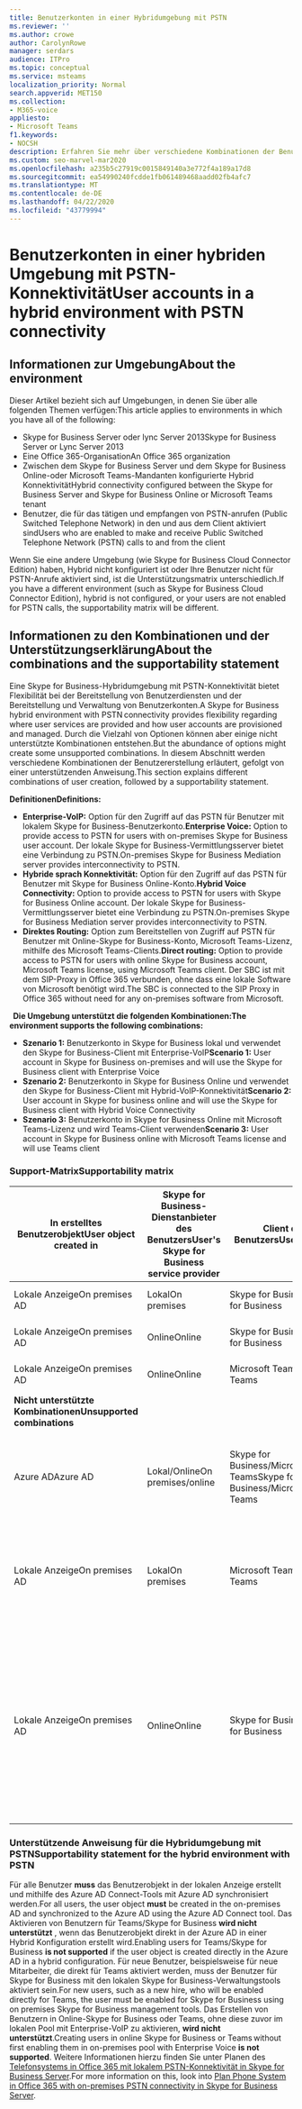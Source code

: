 ```yaml
---
title: Benutzerkonten in einer Hybridumgebung mit PSTN
ms.reviewer: ''
ms.author: crowe
author: CarolynRowe
manager: serdars
audience: ITPro
ms.topic: conceptual
ms.service: msteams
localization_priority: Normal
search.appverid: MET150
ms.collection:
- M365-voice
appliesto:
- Microsoft Teams
f1.keywords:
- NOCSH
description: Erfahren Sie mehr über verschiedene Kombinationen der Benutzererstellung und welche Kombinationen unterstützt oder nicht unterstützt werden.
ms.custom: seo-marvel-mar2020
ms.openlocfilehash: a235b5c27919c0015849140a3e772f4a189a17d8
ms.sourcegitcommit: ea54990240fcdde1fb061489468aadd02fb4afc7
ms.translationtype: MT
ms.contentlocale: de-DE
ms.lasthandoff: 04/22/2020
ms.locfileid: "43779994"
---
```

# <a name="user-accounts-in-a-hybrid-environment-with-pstn-connectivity"></a><span data-ttu-id="5bb7c-103">Benutzerkonten in einer hybriden Umgebung mit PSTN-Konnektivität</span><span class="sxs-lookup"><span data-stu-id="5bb7c-103">User accounts in a hybrid environment with PSTN connectivity</span></span>

## <a name="about-the-environment"></a><span data-ttu-id="5bb7c-104">Informationen zur Umgebung</span><span class="sxs-lookup"><span data-stu-id="5bb7c-104">About the environment</span></span>

<span data-ttu-id="5bb7c-105">Dieser Artikel bezieht sich auf Umgebungen, in denen Sie über alle folgenden Themen verfügen:</span><span class="sxs-lookup"><span data-stu-id="5bb7c-105">This article applies to environments in which you have all of the following:</span></span> 
 
- <span data-ttu-id="5bb7c-106">Skype for Business Server oder lync Server 2013</span><span class="sxs-lookup"><span data-stu-id="5bb7c-106">Skype for Business Server or Lync Server 2013</span></span> 
- <span data-ttu-id="5bb7c-107">Eine Office 365-Organisation</span><span class="sxs-lookup"><span data-stu-id="5bb7c-107">An Office 365 organization</span></span> 
- <span data-ttu-id="5bb7c-108">Zwischen dem Skype for Business Server und dem Skype for Business Online-oder Microsoft Teams-Mandanten konfigurierte Hybrid Konnektivität</span><span class="sxs-lookup"><span data-stu-id="5bb7c-108">Hybrid connectivity configured between the Skype for Business Server and Skype for Business Online or Microsoft Teams tenant</span></span> 
- <span data-ttu-id="5bb7c-109">Benutzer, die für das tätigen und empfangen von PSTN-anrufen (Public Switched Telephone Network) in den und aus dem Client aktiviert sind</span><span class="sxs-lookup"><span data-stu-id="5bb7c-109">Users who are enabled to make and receive Public Switched Telephone Network (PSTN) calls to and from the client</span></span>

 
<span data-ttu-id="5bb7c-110">Wenn Sie eine andere Umgebung (wie Skype for Business Cloud Connector Edition) haben, Hybrid nicht konfiguriert ist oder Ihre Benutzer nicht für PSTN-Anrufe aktiviert sind, ist die Unterstützungsmatrix unterschiedlich.</span><span class="sxs-lookup"><span data-stu-id="5bb7c-110">If you have a different environment (such as Skype for Business Cloud Connector Edition), hybrid is not configured, or your users are not enabled for PSTN calls, the supportability matrix will be different.</span></span>  

## <a name="about-the-combinations-and-the-supportability-statement"></a><span data-ttu-id="5bb7c-111">Informationen zu den Kombinationen und der Unterstützungserklärung</span><span class="sxs-lookup"><span data-stu-id="5bb7c-111">About the combinations and the supportability statement</span></span>  

<span data-ttu-id="5bb7c-112">Eine Skype for Business-Hybridumgebung mit PSTN-Konnektivität bietet Flexibilität bei der Bereitstellung von Benutzerdiensten und der Bereitstellung und Verwaltung von Benutzerkonten.</span><span class="sxs-lookup"><span data-stu-id="5bb7c-112">A Skype for Business hybrid environment with PSTN connectivity provides flexibility regarding where user services are provided and how user accounts are provisioned and managed.</span></span> <span data-ttu-id="5bb7c-113">Durch die Vielzahl von Optionen können aber einige nicht unterstützte Kombinationen entstehen.</span><span class="sxs-lookup"><span data-stu-id="5bb7c-113">But the abundance of options might create some unsupported combinations.</span></span> <span data-ttu-id="5bb7c-114">In diesem Abschnitt werden verschiedene Kombinationen der Benutzererstellung erläutert, gefolgt von einer unterstützenden Anweisung.</span><span class="sxs-lookup"><span data-stu-id="5bb7c-114">This section explains different combinations of user creation, followed by a supportability statement.</span></span>


<span data-ttu-id="5bb7c-115">**Definitionen**</span><span class="sxs-lookup"><span data-stu-id="5bb7c-115">**Definitions:**</span></span>   
- <span data-ttu-id="5bb7c-116">**Enterprise-VoIP:** Option für den Zugriff auf das PSTN für Benutzer mit lokalem Skype for Business-Benutzerkonto.</span><span class="sxs-lookup"><span data-stu-id="5bb7c-116">**Enterprise Voice:** Option to provide access to PSTN for users with on-premises Skype for Business user account.</span></span> <span data-ttu-id="5bb7c-117">Der lokale Skype for Business-Vermittlungsserver bietet eine Verbindung zu PSTN.</span><span class="sxs-lookup"><span data-stu-id="5bb7c-117">On-premises Skype for Business Mediation server provides interconnectivity to PSTN.</span></span>  
- <span data-ttu-id="5bb7c-118">**Hybride sprach Konnektivität:** Option für den Zugriff auf das PSTN für Benutzer mit Skype for Business Online-Konto.</span><span class="sxs-lookup"><span data-stu-id="5bb7c-118">**Hybrid Voice Connectivity:** Option to provide access to PSTN for users with Skype for Business Online account.</span></span> <span data-ttu-id="5bb7c-119">Der lokale Skype for Business-Vermittlungsserver bietet eine Verbindung zu PSTN.</span><span class="sxs-lookup"><span data-stu-id="5bb7c-119">On-premises Skype for Business Mediation server provides interconnectivity to PSTN.</span></span> 
- <span data-ttu-id="5bb7c-120">**Direktes Routing:** Option zum Bereitstellen von Zugriff auf PSTN für Benutzer mit Online-Skype for Business-Konto, Microsoft Teams-Lizenz, mithilfe des Microsoft Teams-Clients.</span><span class="sxs-lookup"><span data-stu-id="5bb7c-120">**Direct routing:** Option to provide access to PSTN for users with online Skype for Business account, Microsoft Teams license, using Microsoft Teams client.</span></span> <span data-ttu-id="5bb7c-121">Der SBC ist mit dem SIP-Proxy in Office 365 verbunden, ohne dass eine lokale Software von Microsoft benötigt wird.</span><span class="sxs-lookup"><span data-stu-id="5bb7c-121">The SBC is connected to the SIP Proxy in Office 365 without need for any on-premises software from Microsoft.</span></span>

  
<span data-ttu-id="5bb7c-122">**Die Umgebung unterstützt die folgenden Kombinationen:**</span><span class="sxs-lookup"><span data-stu-id="5bb7c-122">**The environment supports the following combinations:**</span></span>
- <span data-ttu-id="5bb7c-123">**Szenario 1:** Benutzerkonto in Skype for Business lokal und verwendet den Skype for Business-Client mit Enterprise-VoIP</span><span class="sxs-lookup"><span data-stu-id="5bb7c-123">**Scenario 1:** User account in Skype for Business on-premises and will use the Skype for Business client with Enterprise Voice</span></span>
- <span data-ttu-id="5bb7c-124">**Szenario 2:** Benutzerkonto in Skype for Business Online und verwendet den Skype for Business-Client mit Hybrid-VoIP-Konnektivität</span><span class="sxs-lookup"><span data-stu-id="5bb7c-124">**Scenario 2:** User account in Skype for business online and will use the Skype for Business client with Hybrid Voice Connectivity</span></span>
- <span data-ttu-id="5bb7c-125">**Szenario 3:** Benutzerkonto in Skype for Business Online mit Microsoft Teams-Lizenz und wird Teams-Client verwenden</span><span class="sxs-lookup"><span data-stu-id="5bb7c-125">**Scenario 3:** User account in Skype for Business online with Microsoft Teams license and will use Teams client</span></span>
 
### <a name="supportability-matrix"></a><span data-ttu-id="5bb7c-126">Support-Matrix</span><span class="sxs-lookup"><span data-stu-id="5bb7c-126">Supportability matrix</span></span>


|<span data-ttu-id="5bb7c-127">**In erstelltes Benutzerobjekt**</span><span class="sxs-lookup"><span data-stu-id="5bb7c-127">**User object created in**</span></span>  |<span data-ttu-id="5bb7c-128">**Skype for Business-Dienstanbieter des Benutzers**</span><span class="sxs-lookup"><span data-stu-id="5bb7c-128">**User's Skype for Business service provider**</span></span>|<span data-ttu-id="5bb7c-129">**Client des Benutzers**</span><span class="sxs-lookup"><span data-stu-id="5bb7c-129">**User's Client**</span></span>|<span data-ttu-id="5bb7c-130">**Sprachoption**</span><span class="sxs-lookup"><span data-stu-id="5bb7c-130">**Voice option**</span></span>|<span data-ttu-id="5bb7c-131">**Unterstützt**</span><span class="sxs-lookup"><span data-stu-id="5bb7c-131">**Supported**</span></span>|
| ------------ | --------- | --------- | --------- | -------- |
|<span data-ttu-id="5bb7c-132">Lokale Anzeige</span><span class="sxs-lookup"><span data-stu-id="5bb7c-132">On premises AD</span></span>| <span data-ttu-id="5bb7c-133">Lokal</span><span class="sxs-lookup"><span data-stu-id="5bb7c-133">On premises</span></span> |<span data-ttu-id="5bb7c-134">Skype for Business</span><span class="sxs-lookup"><span data-stu-id="5bb7c-134">Skype for Business</span></span>   | <span data-ttu-id="5bb7c-135">Enterprise Voice</span><span class="sxs-lookup"><span data-stu-id="5bb7c-135">Enterprise Voice</span></span>   |<span data-ttu-id="5bb7c-136">Ja</span><span class="sxs-lookup"><span data-stu-id="5bb7c-136">Yes</span></span>|
|<span data-ttu-id="5bb7c-137">Lokale Anzeige</span><span class="sxs-lookup"><span data-stu-id="5bb7c-137">On premises AD</span></span>|<span data-ttu-id="5bb7c-138">Online</span><span class="sxs-lookup"><span data-stu-id="5bb7c-138">Online</span></span>| <span data-ttu-id="5bb7c-139">Skype for Business</span><span class="sxs-lookup"><span data-stu-id="5bb7c-139">Skype for Business</span></span>  | <span data-ttu-id="5bb7c-140">Hybride sprach Konnektivität</span><span class="sxs-lookup"><span data-stu-id="5bb7c-140">Hybrid Voice Connectivity</span></span>   |<span data-ttu-id="5bb7c-141">Ja</span><span class="sxs-lookup"><span data-stu-id="5bb7c-141">Yes</span></span> |
|<span data-ttu-id="5bb7c-142">Lokale Anzeige</span><span class="sxs-lookup"><span data-stu-id="5bb7c-142">On premises AD</span></span>|<span data-ttu-id="5bb7c-143">Online</span><span class="sxs-lookup"><span data-stu-id="5bb7c-143">Online</span></span> |<span data-ttu-id="5bb7c-144">Microsoft Teams</span><span class="sxs-lookup"><span data-stu-id="5bb7c-144">Microsoft Teams</span></span> |<span data-ttu-id="5bb7c-145">Direktes Routing</span><span class="sxs-lookup"><span data-stu-id="5bb7c-145">Direct Routing</span></span>  |<span data-ttu-id="5bb7c-146">Ja</span><span class="sxs-lookup"><span data-stu-id="5bb7c-146">Yes</span></span> |
|<span data-ttu-id="5bb7c-147">**Nicht unterstützte Kombinationen**</span><span class="sxs-lookup"><span data-stu-id="5bb7c-147">**Unsupported combinations**</span></span>    | |         |         |      |
|<span data-ttu-id="5bb7c-148">Azure AD</span><span class="sxs-lookup"><span data-stu-id="5bb7c-148">Azure AD</span></span>| <span data-ttu-id="5bb7c-149">Lokal/Online</span><span class="sxs-lookup"><span data-stu-id="5bb7c-149">On premises/online</span></span> | <span data-ttu-id="5bb7c-150">Skype for Business/Microsoft Teams</span><span class="sxs-lookup"><span data-stu-id="5bb7c-150">Skype for Business/Microsoft Teams</span></span>|<span data-ttu-id="5bb7c-151">Enterprise-VoIP/Hybrid-VoIP-Konnektivität/Direktes Routing</span><span class="sxs-lookup"><span data-stu-id="5bb7c-151">Enterprise Voice/Hybrid Voice Connectivity/Direct Routing</span></span>  |<span data-ttu-id="5bb7c-152">Nein, das Benutzerobjekt muss zuerst in der lokalen Anzeige erstellt werden.</span><span class="sxs-lookup"><span data-stu-id="5bb7c-152">No, user object MUST be created in on-premises AD first</span></span> |
|<span data-ttu-id="5bb7c-153">Lokale Anzeige</span><span class="sxs-lookup"><span data-stu-id="5bb7c-153">On premises AD</span></span>  |<span data-ttu-id="5bb7c-154">Lokal</span><span class="sxs-lookup"><span data-stu-id="5bb7c-154">On premises</span></span>| <span data-ttu-id="5bb7c-155">Microsoft Teams</span><span class="sxs-lookup"><span data-stu-id="5bb7c-155">Microsoft Teams</span></span>| <span data-ttu-id="5bb7c-156">Enterprise-VoIP/Hybrid-VoIP-Konnektivität/Direktes Routing</span><span class="sxs-lookup"><span data-stu-id="5bb7c-156">Enterprise Voice/Hybrid Voice Connectivity/Direct Routing</span></span>   |<span data-ttu-id="5bb7c-157">Nein, Microsoft Teams-Client wird für lokale Skype for Business nicht unterstützt</span><span class="sxs-lookup"><span data-stu-id="5bb7c-157">No, Microsoft Teams client is not supported with on-premises Skype for Business</span></span> |     
|<span data-ttu-id="5bb7c-158">Lokale Anzeige</span><span class="sxs-lookup"><span data-stu-id="5bb7c-158">On premises AD</span></span>  |<span data-ttu-id="5bb7c-159">Online</span><span class="sxs-lookup"><span data-stu-id="5bb7c-159">Online</span></span> |<span data-ttu-id="5bb7c-160">Skype for Business</span><span class="sxs-lookup"><span data-stu-id="5bb7c-160">Skype for Business</span></span>  | <span data-ttu-id="5bb7c-161">Direktes Routing</span><span class="sxs-lookup"><span data-stu-id="5bb7c-161">Direct Routing</span></span>  |<span data-ttu-id="5bb7c-162">Nein, das direkte Routing wird mit dem Skype for Business-Client nicht unterstützt, und der Benutzer muss für Enterprise-VoIP in Skype for Business zuerst aktiviert sein.</span><span class="sxs-lookup"><span data-stu-id="5bb7c-162">No, Direct Routing is not supported with Skype for Business client, and user must be enabled for Enterprise Voice in Skype for Business first</span></span>  |


### <a name="supportability-statement-for-the-hybrid-environment-with-pstn"></a><span data-ttu-id="5bb7c-163">Unterstützende Anweisung für die Hybridumgebung mit PSTN</span><span class="sxs-lookup"><span data-stu-id="5bb7c-163">Supportability statement for the hybrid environment with PSTN</span></span>

<span data-ttu-id="5bb7c-164">Für alle Benutzer **muss** das Benutzerobjekt in der lokalen Anzeige erstellt und mithilfe des Azure AD Connect-Tools mit Azure AD synchronisiert werden.</span><span class="sxs-lookup"><span data-stu-id="5bb7c-164">For all users, the user object **must** be created in the on-premises AD and synchronized to the Azure AD using the Azure AD Connect tool.</span></span> <span data-ttu-id="5bb7c-165">Das Aktivieren von Benutzern für Teams/Skype for Business **wird nicht unterstützt** , wenn das Benutzerobjekt direkt in der Azure AD in einer Hybrid Konfiguration erstellt wird.</span><span class="sxs-lookup"><span data-stu-id="5bb7c-165">Enabling users for Teams/Skype for Business **is not supported** if the user object is created directly in the Azure AD in a hybrid configuration.</span></span> <span data-ttu-id="5bb7c-166">Für neue Benutzer, beispielsweise für neue Mitarbeiter, die direkt für Teams aktiviert werden, muss der Benutzer für Skype for Business mit den lokalen Skype for Business-Verwaltungstools aktiviert sein.</span><span class="sxs-lookup"><span data-stu-id="5bb7c-166">For new users, such as a new hire, who will be enabled directly for Teams, the user must be enabled for Skype for Business using on premises Skype for Business management tools.</span></span> <span data-ttu-id="5bb7c-167">Das Erstellen von Benutzern in Online-Skype for Business oder Teams, ohne diese zuvor im lokalen Pool mit Enterprise-VoIP zu aktivieren, **wird nicht unterstützt**.</span><span class="sxs-lookup"><span data-stu-id="5bb7c-167">Creating users in online Skype for Business or Teams without first enabling them in on-premises pool with Enterprise Voice **is not supported**.</span></span> <span data-ttu-id="5bb7c-168">Weitere Informationen hierzu finden Sie unter Planen des [Telefonsystems in Office 365 mit lokalem PSTN-Konnektivität in Skype for Business Server](https://docs.microsoft.com/skypeforbusiness/skype-for-business-hybrid-solutions/plan-your-phone-system-cloud-pbx-solution/plan-phone-system-with-on-premises-pstn-connectivity).</span><span class="sxs-lookup"><span data-stu-id="5bb7c-168">For more information on this, look into [Plan Phone System in Office 365 with on-premises PSTN connectivity in Skype for Business Server](https://docs.microsoft.com/skypeforbusiness/skype-for-business-hybrid-solutions/plan-your-phone-system-cloud-pbx-solution/plan-phone-system-with-on-premises-pstn-connectivity).</span></span>
